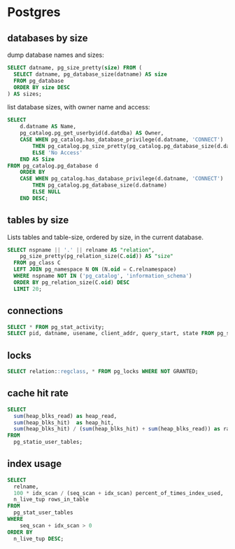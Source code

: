 # Postgres

## databases by size

dump database names and sizes:

```sql
SELECT datname, pg_size_pretty(size) FROM (
  SELECT datname, pg_database_size(datname) AS size
  FROM pg_database
  ORDER BY size DESC
) AS sizes;
```


list database sizes, with owner name and access:

```sql
SELECT
    d.datname AS Name,
    pg_catalog.pg_get_userbyid(d.datdba) AS Owner,
    CASE WHEN pg_catalog.has_database_privilege(d.datname, 'CONNECT')
        THEN pg_catalog.pg_size_pretty(pg_catalog.pg_database_size(d.datname))
        ELSE 'No Access'
    END AS Size
FROM pg_catalog.pg_database d
    ORDER BY
    CASE WHEN pg_catalog.has_database_privilege(d.datname, 'CONNECT')
        THEN pg_catalog.pg_database_size(d.datname)
        ELSE NULL
    END DESC;
```


## tables by size

Lists tables and table-size, ordered by size, in the current database.

```sql
SELECT nspname || '.' || relname AS "relation",
    pg_size_pretty(pg_relation_size(C.oid)) AS "size"
  FROM pg_class C
  LEFT JOIN pg_namespace N ON (N.oid = C.relnamespace)
  WHERE nspname NOT IN ('pg_catalog', 'information_schema')
  ORDER BY pg_relation_size(C.oid) DESC
  LIMIT 20;
```


## connections

```sql
SELECT * FROM pg_stat_activity;
SELECT pid, datname, usename, client_addr, query_start, state FROM pg_stat_activity;
```


## locks

```sql
SELECT relation::regclass, * FROM pg_locks WHERE NOT GRANTED;
```


## cache hit rate

```sql
SELECT
  sum(heap_blks_read) as heap_read,
  sum(heap_blks_hit)  as heap_hit,
  sum(heap_blks_hit) / (sum(heap_blks_hit) + sum(heap_blks_read)) as ratio
FROM
  pg_statio_user_tables;
```


## index usage

```sql
SELECT 
  relname, 
  100 * idx_scan / (seq_scan + idx_scan) percent_of_times_index_used, 
  n_live_tup rows_in_table
FROM 
  pg_stat_user_tables
WHERE 
    seq_scan + idx_scan > 0 
ORDER BY 
  n_live_tup DESC;
```

